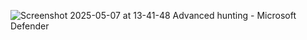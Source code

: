 ![Screenshot 2025-05-07 at 13-41-48 Advanced hunting - Microsoft Defender](https://github.com/user-attachments/assets/9416e72b-ae1c-4365-b8b9-e77683ab6688)
